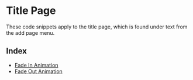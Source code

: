 # Title Page 
These code snippets apply to the title page, which is found under text from the add page menu.
## Index
- [Fade In Animation](/FadeInAnimation.md)
- [Fade Out Animation](/FadeOutAnimation.md)
